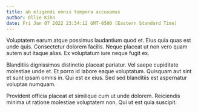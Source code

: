 ```yaml
---
title: ab eligendi omnis tempora accusamus
author: Ollie Kihn
date: Fri Jan 07 2022 23:34:12 GMT-0500 (Eastern Standard Time)
---
```

Voluptatem earum atque possimus laudantium quod et. Eius quia quas est unde quis. Consectetur dolorem facilis. Neque placeat ut non vero quam autem aut itaque alias. Ex voluptatum iure neque fugit ex.

 Blanditiis dignissimos distinctio placeat pariatur. Vel saepe cupiditate molestiae unde et. Et porro id labore eaque voluptatum. Quisquam aut sint et sunt ipsam omnis in. Qui est ex eius. Sed sed blanditiis est aspernatur voluptas numquam.

 Provident officia placeat et similique cum ut unde dolorem. Reiciendis minima ut ratione molestiae voluptatem non. Qui ut est quia suscipit.